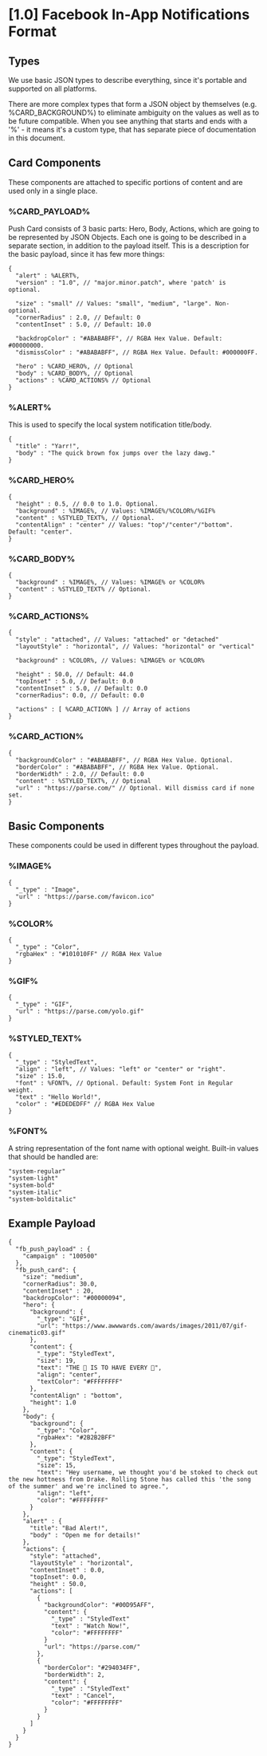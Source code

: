 # [1.0] Facebook In-App Notifications Format

## Types

We use basic JSON types to describe everything, since it's portable and supported on all platforms.

There are more complex types that form a JSON object by themselves (e.g. %CARD_BACKGROUND%) to eliminate ambiguity on the values as well as to be future compatible. When you see anything that starts and ends with a '%' - it means it's a custom type, that has separate piece of documentation in this document.

## Card Components

These components are attached to specific portions of content and are used only in a single place.

### %CARD_PAYLOAD%

Push Card consists of 3 basic parts: Hero, Body, Actions, which are going to be represented by JSON Objects.
Each one is going to be described in a separate section, in addition to the payload itself. 
This is a description for the basic payload, since it has few more things:

```
{
  "alert" : %ALERT%,
  "version" : "1.0", // "major.minor.patch", where 'patch' is optional.
  
  "size" : "small" // Values: "small", "medium", "large". Non-optional.
  "cornerRadius" : 2.0, // Default: 0
  "contentInset" : 5.0, // Default: 10.0
  
  "backdropColor" : "#ABABABFF", // RGBA Hex Value. Default: #00000000.
  "dismissColor" : "#ABABABFF", // RGBA Hex Value. Default: #000000FF.

  "hero" : %CARD_HERO%, // Optional
  "body" : %CARD_BODY%, // Optional
  "actions" : %CARD_ACTIONS% // Optional
}
```

### %ALERT%

This is used to specify the local system notification title/body.

```
{
  "title" : "Yarr!",
  "body" : "The quick brown fox jumps over the lazy dawg."
}
```

### %CARD_HERO%

```
{
  "height" : 0.5, // 0.0 to 1.0. Optional.
  "background" : %IMAGE%, // Values: %IMAGE%/%COLOR%/%GIF%
  "content" : %STYLED_TEXT%, // Optional.
  "contentAlign" : "center" // Values: "top"/"center"/"bottom". Default: "center".
}
```

### %CARD_BODY%

```
{
  "background" : %IMAGE%, // Values: %IMAGE% or %COLOR%
  "content" : %STYLED_TEXT% // Optional.
}
```

### %CARD_ACTIONS%

```
{
  "style" : "attached", // Values: "attached" or "detached"
  "layoutStyle" : "horizontal", // Values: "horizontal" or "vertical"
  
  "background" : %COLOR%, // Values: %IMAGE% or %COLOR%

  "height" : 50.0, // Default: 44.0
  "topInset" : 5.0, // Default: 0.0
  "contentInset" : 5.0, // Default: 0.0
  "cornerRadius": 0.0, // Default: 0.0
  
  "actions" : [ %CARD_ACTION% ] // Array of actions
}
```

### %CARD_ACTION%

```
{
  "backgroundColor" : "#ABABABFF", // RGBA Hex Value. Optional.
  "borderColor" : "#ABABABFF", // RGBA Hex Value. Optional.
  "borderWidth" : 2.0, // Default: 0.0
  "content" : %STYLED_TEXT%, // Optional
  "url" : "https://parse.com/" // Optional. Will dismiss card if none set.
}
```

## Basic Components

These components could be used in different types throughout the payload.

### %IMAGE%

```
{
  "_type" : "Image",
  "url" : "https://parse.com/favicon.ico"
}
```

### %COLOR%

```
{
  "_type" : "Color",
  "rgbaHex" : "#101010FF" // RGBA Hex Value
}
```

### %GIF%

```
{
  "_type" : "GIF",
  "url" : "https://parse.com/yolo.gif"
}  
```

### %STYLED_TEXT%

```
{
  "_type" : "StyledText",
  "align" : "left", // Values: "left" or "center" or "right".
  "size" : 15.0,
  "font" : %FONT%, // Optional. Default: System Font in Regular weight.
  "text" : "Hello World!",
  "color" : "#EDEDEDFF" // RGBA Hex Value
}
```

### %FONT%

A string representation of the font name with optional weight.
Built-in values that should be handled are:
```
"system-regular"
"system-light"
"system-bold"
"system-italic"
"system-bolditalic"
```

## Example Payload

```
{
  "fb_push_payload" : {
    "campaign" : "100500"
  },
  "fb_push_card": {
    "size": "medium",
    "cornerRadius": 30.0,
    "contentInset" : 20,
    "backdropColor": "#00000094",
    "hero": {
      "background": {
        "_type": "GIF",
        "url": "https://www.awwwards.com/awards/images/2011/07/gif-cinematic03.gif"
      },
      "content": {
        "_type": "StyledText",
        "size": 19,
        "text": "THE 🔑 IS TO HAVE EVERY 🔑",
        "align": "center",
        "textColor": "#FFFFFFFF"
      },
      "contentAlign" : "bottom",
      "height": 1.0
    },
    "body": {
      "background": {
        "_type": "Color",
        "rgbaHex": "#2B2B2BFF"
      },
      "content": {
        "_type": "StyledText",
        "size": 15,
        "text": "Hey username, we thought you'd be stoked to check out the new hottness from Drake. Rolling Stone has called this 'the song of the summer' and we're inclined to agree.",
        "align": "left",
        "color": "#FFFFFFFF"
      }
    },
    "alert" : {
      "title": "Bad Alert!",
      "body" : "Open me for details!"
    },
    "actions": {
      "style": "attached",
      "layoutStyle" : "horizontal", 
      "contentInset" : 0.0,
      "topInset": 0.0,
      "height" : 50.0,
      "actions": [
        {
          "backgroundColor": "#00D95AFF",
          "content": {
            "_type" : "StyledText"
            "text" : "Watch Now!",
            "color": "#FFFFFFFF"
          }
          "url": "https://parse.com/"
        },
        {
          "borderColor": "#294034FF",
          "borderWidth": 2,
          "content": {
            "_type" : "StyledText"
            "text" : "Cancel",
            "color": "#FFFFFFFF"
          }
        }
      ]
    }
  }
}
```

